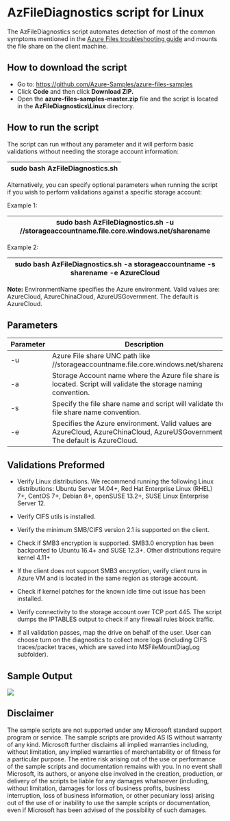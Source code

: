 #  AzFileDiagnostics script for Linux

The AzFileDiagnostics script automates detection of most of the common symptoms mentioned in the [Azure Files troubleshooting guide](https://docs.microsoft.com/azure/storage/files/storage-troubleshoot-linux-file-connection-problems) and mounts the file share on the client machine. 

## How to download the script

- Go to: https://github.com/Azure-Samples/azure-files-samples
- Click **Code** and then click **Download ZIP.**
- Open the **azure-files-samples-master.zip** file and the script is located in the **AzFileDiagnostics\Linux** directory.

## How to run the script

The script can run without any parameter and it will perform basic validations without needing the storage account information:

| sudo bash AzFileDiagnostics.sh |
| --- |

Alternatively, you can specify optional parameters when running the script if you wish to perform validations against a specific storage account:

Example 1:

| sudo bash AzFileDiagnostics.sh -u //storageaccountname.file.core.windows.net/sharename |
| --- |

 Example 2:

| sudo bash AzFileDiagnostics.sh -a storageaccountname -s sharename -e AzureCloud |
| --- |

**Note:** EnvironmentName specifies the Azure environment. Valid values are: AzureCloud, AzureChinaCloud, AzureUSGovernment. The default is AzureCloud.

## Parameters

| Parameter | Description |
|-|-|
| -u | Azure File share UNC path like //storageaccountname.file.core.windows.net/sharename. |
| -a | Storage Account name where the Azure file share is located. Script will validate the storage naming convention. |
| -s | Specify the file share name and script will validate the file share name convention. |
| -e | Specifies the Azure environment. Valid values are AzureCloud, AzureChinaCloud, AzureUSGovernment. The default is AzureCloud. |

## Validations Preformed

- Verify Linux distributions. We recommend running the following Linux distributions: Ubuntu Server 14.04+, Red Hat Enterprise Linux (RHEL) 7+, CentOS 7+, Debian 8+, openSUSE 13.2+, SUSE Linux Enterprise Server 12.

- Verify CIFS utils is installed.

- Verify the minimum SMB/CIFS version 2.1 is supported on the client.

- Check if SMB3 encryption is supported. SMB3.0 encryption has been backported to Ubuntu 16.4+ and SUSE 12.3+. Other distributions require kernel 4.11+

- If the client does not support SMB3 encryption, verify client runs in Azure VM and is located in the same region as storage account.

- Check if kernel patches for the known idle time out issue has been installed.

- Verify connectivity to the storage account over TCP port 445. The script dumps the IPTABLES output to check if any firewall rules block traffic.

- If all validation passes, map the drive on behalf of the user. User can choose turn on the diagnostics to collect more logs (including CIFS traces/packet traces, which are saved into MSFileMountDiagLog subfolder).

## Sample Output

  ![](./images/img1.png)

## Disclaimer

The sample scripts are not supported under any Microsoft standard support program or service. The sample scripts are provided AS IS without warranty of any kind. Microsoft further disclaims all implied warranties including, without limitation, any implied warranties of merchantability or of fitness for a particular purpose. The entire risk arising out of the use or performance of the sample scripts and documentation remains with you. In no event shall Microsoft, its authors, or anyone else involved in the creation, production, or delivery of the scripts be liable for any damages whatsoever (including, without limitation, damages for loss of business profits, business interruption, loss of business information, or other pecuniary loss) arising out of the use of or inability to use the sample scripts or documentation, even if Microsoft has been advised of the possibility of such damages.
